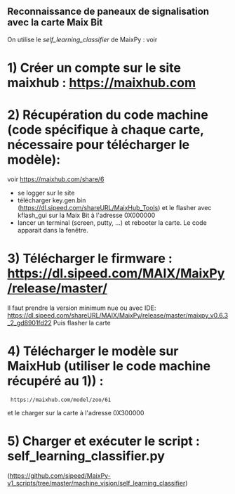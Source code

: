 ## Reconnaissance de paneaux de signalisation avec la carte Maix Bit

On utilise le _self_learning_classifier_ de MaixPy : voir 

# 1) Créer un compte sur le site maixhub : https://maixhub.com

# 2) Récupération du code machine (code spécifique à chaque carte, nécessaire pour télécharger le modèle):
   voir https://maixhub.com/share/6
   - se logger sur le site
   - télécharger key.gen.bin (https://dl.sipeed.com/shareURL/MaixHub_Tools) et le flasher avec 
     kflash_gui sur la Maix Bit à l'adresse 0X000000
   - lancer un terminal (screen, putty, …) et rebooter la carte. Le code apparait dans la fenêtre.

# 3) Télécharger le firmware : https://dl.sipeed.com/MAIX/MaixPy/release/master/
   Il faut prendre la version minimum nue ou avec IDE:
      https://dl.sipeed.com/shareURL/MAIX/MaixPy/release/master/maixpy_v0.6.3_2_gd8901fd22
   Puis flasher la carte

# 4) Télécharger le modèle sur MaixHub (utiliser le code machine récupéré au 1)) :
     https://maixhub.com/model/zoo/61
   et le charger sur la carte à l'adresse 0X300000

# 5) Charger et exécuter le script : self_learning_classifier.py
   (https://github.com/sipeed/MaixPy-v1_scripts/tree/master/machine_vision/self_learning_classifier)
  

